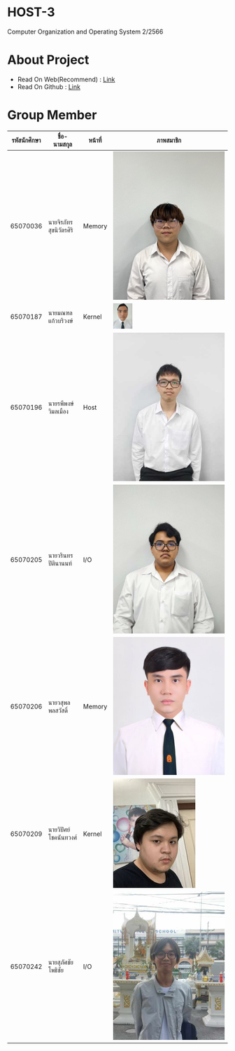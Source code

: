 # HOST-3
Computer Organization and Operating System 2/2566 
# About Project
- Read On Web(Recommend) : [Link](https://earth123456789.github.io/Host-3/)
- Read On Github : [Link](https://github.com/Earth123456789/Host-3/tree/main/src/content/docs)

# Group Member

|รหัสนักศึกษา|ชื่อ-นามสกุล|หน้าที่|ภาพสมาชิก|
|--------------|-----------|------------|------------|
|65070036|นายจิรภัทร สุขนิวัตรศิริ|Memory|![](src/assets/Member/65070036_1.jpg)|
|65070187|นายมณฑล แก้วบริวงษ์|Kernel|![](src/assets/Member/65070187_1.png)|
|65070196|นายรพีพงษ์ วิมลเมือง|Host|![](src/assets/Member/65070196_1.jpg)|
|65070205|นายวรินทร ปิตินานนท์|I/O|![](src/assets/Member/65070205_1.jpg)|
|65070206|นายวสุพล พลสวัสดิ์|Memory|![](src/assets/Member/65070206_1.jpg)|
|65070209|นายวิปัศย์ โชคนันทวงศ์|Kernel|![](src/assets/Member/65070209_1.jpg)|
|65070242|นายสุภัศชัย โพธิชัย|I/O|![](src/assets/Member/65070242_1.jpg)|